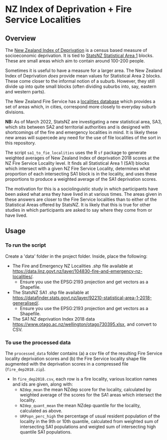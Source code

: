 
# NZ Index of Deprivation + Fire Service Localities

## Overview

The [New Zealand Index of Deprivation](http://www.ehinz.ac.nz/indicators/population-vulnerability/socioeconomic-deprivation-profile/) is a census based measure of socioeconomic deprivation. It is tied to [StatsNZ Statistical Area 1](https://www.stats.govt.nz/methods/geographic-hierarchy) blocks. These are small areas which aim to contain around 100-200 people.

Sometimes it is useful to have a measure for a larger area. The New Zealand Index of Deprivation _does_ provide mean values for Statistical Area 2 blocks. These come closer to the informal notion of a suburb. However, they still divide up into quite small blocks (often dividing suburbs into, say, eastern and western parts).

The New Zealand Fire Service has a [localities database](https://data.linz.govt.nz/layer/104830-fire-and-emergency-nz-localities/) which provides a set of areas which, in cities, correspond more closely to everyday suburb divisions.

**NB:** As of March 2022, StatsNZ are investigating a new statistical area, SA3, which sits between SA2 and territorial authorities and is designed with shortcomings of the fire and emergency localities in mind. It is likely these new areas will supercede any need for the use of file localities of the sort in this repository.

The script `sa1_to_fie_localities` uses the R `sf` package to generate weighted averages of New Zealand Index of deprivation 2018 scores at the NZ Fire Service Locality level. It finds all Statistical Area 1 (SA1) blocks which intersect with a given NZ Fire Service Locality, determines what proportion of each intersecting SA1 block is in the locality, and uses these proportions to produce a weighted average of the SA1 deprivation scores.

The motivation for this is a sociolinguistic study in which participants have been asked what area they have lived in at various times. The areas given in these answers are closer to the Fire Service localities than to either of the Statistical Areas offered by StatsNZ. It is likely that this is true for other studies in which participants are asked to say where they come from or have lived.

## Usage

### To run the script

Create a 'data' folder in the project folder. Inside, place the following:

* The Fire and Emergency NZ Localities .shp file available at <https://data.linz.govt.nz/layer/104830-fire-and-emergency-nz-localities/>.
	- Ensure you use the EPSG:2193 projection and get vectors as a Shapefile.
* The StatsNZ SA1 .shp file available at <https://datafinder.stats.govt.nz/layer/92210-statistical-area-1-2018-generalised/>.
	- Ensure you use the EPSG:2193 projection and get vectors as a Shapefile.
* The SA1 NZ deprivation Index 2018 data <https://www.otago.ac.nz/wellington/otago730395.xlsx>, and convert to CSV.

### To use the processed data

The `processed_data` folder contains (a) a csv file of the resulting Fire Service locality deprivation scores and (b) the Fire Service locality shape file augmented with the deprivation scores in a compressed file (`fire_dep2018.zip`).

* In `fire_dep2018.csv`, each row is a fire locality, various location names and ids are given, along with:
  - `NZdep_mean` the mean NZdep score for the locality, calculated by weighted average of the scores for the SA1 areas which intersect the locality.
  - `NZdep_quant_mean` the mean NZdep quantile for the locality, calculated as above.
  - `URPopn_perc_high` the percentage of usual resident population of the locality in the 9th or 10th quantile, calculated from weighted sum of intersecting SA1 populations and weigted sum of intersecting high quantile SA1 populations.
